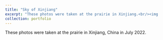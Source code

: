 ```yaml
---
title: "Sky of Xinjiang"
excerpt: "These photos were taken at the prairie in Xinjiang.<br/><img src='/images/3.jpg'><br/<br/><img src='/images/5.jpg'><br/><br/<img src='/images/23.jpg'>"
collection: portfolio
---
```


These photos were taken at the prairie in Xinjiang, China in July 2022.
